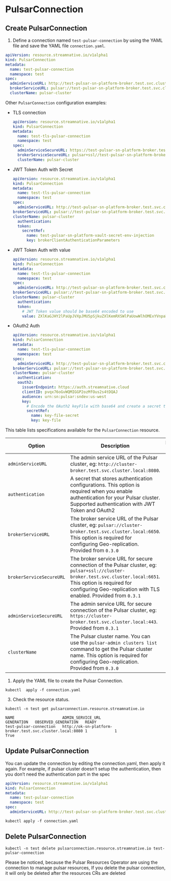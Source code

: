 # PulsarConnection

## Create PulsarConnection

1. Define a connection named `test-pulsar-connection` by using the YAML file and save the YAML file `connection.yaml`. 

```yaml
apiVersion: resource.streamnative.io/v1alpha1
kind: PulsarConnection
metadata:
  name: test-pulsar-connection
  namespace: test
spec:
  adminServiceURL: http://test-pulsar-sn-platform-broker.test.svc.cluster.local:8080
  brokerServiceURL: pulsar://test-pulsar-sn-platform-broker.test.svc.cluster.local:6650
  clusterName: pulsar-cluster
```

Other `PulsarConnection` configuration examples:

* TLS connection
  
  ```yaml
  apiVersion: resource.streamnative.io/v1alpha1
  kind: PulsarConnection
  metadata:
    name: test-tls-pulsar-connection
    namespace: test
  spec:
    adminServiceSecureURL: https://test-pulsar-sn-platform-broker.test.svc.cluster.local:443
    brokerServiceSecureURL: pulsar+ssl//test-pulsar-sn-platform-broker.test.svc.cluster.local:6651
    clusterName: pulsar-cluster
  ```

* JWT Token Auth with Secret
  
  ```yaml
  apiVersion: resource.streamnative.io/v1alpha1
  kind: PulsarConnection
  metadata:
    name: test-tls-pulsar-connection
    namespace: test
  spec:
    adminServiceURL: http://test-pulsar-sn-platform-broker.test.svc.cluster.local:8080
  brokerServiceURL: pulsar://test-pulsar-sn-platform-broker.test.svc.cluster.local:6650
  clusterName: pulsar-cluster
    authentication:
    token:
      secretRef:
        name: test-pulsar-sn-platform-vault-secret-env-injection
        key: brokerClientAuthenticationParameters
  ```

* JWT Token Auth with value

  ```yaml
  apiVersion: resource.streamnative.io/v1alpha1
  kind: PulsarConnection
  metadata:
    name: test-tls-pulsar-connection
    namespace: test
  spec:
    adminServiceURL: http://test-pulsar-sn-platform-broker.test.svc.cluster.local:8080
  brokerServiceURL: pulsar://test-pulsar-sn-platform-broker.test.svc.cluster.local:6650
  clusterName: pulsar-cluster
    authentication:
    token:
      # JWT Token value should be base64 encoded to use
      value: ZXlKaGJHY2lPaUpJVXpJMU5pSjkuZXlKemRXSWlPaUowWlhOMExYVnpaWElpZlEuOU9IZ0U5WlVEZUJUWnM3blNNRUZJdUdORVgxOEZMUjNxdnk4bXF4U3hYdw==
  ```

* OAuth2 Auth

  ```yaml
  apiVersion: resource.streamnative.io/v1alpha1
  kind: PulsarConnection
  metadata:
    name: test-tls-pulsar-connection
    namespace: test
  spec:
    adminServiceURL: http://test-pulsar-sn-platform-broker.test.svc.cluster.local:8080
  brokerServiceURL: pulsar://test-pulsar-sn-platform-broker.test.svc.cluster.local:6650
  clusterName: pulsar-cluster
    authentication:
    oauth2:
      issuerEndpoint: https://auth.streamnative.cloud
      clientID: pvqx76oGvWQMIGGP2ozMfOus2s4tDQAJ
      audience: urn:sn:pulsar:sndev:us-west
      key: 
        # Encode the OAuth2 keyFile with base64 and create a secret to use
        secretRef:
          name: key-file-secret
          key: key-file
  ```

This table lists specifications available for the `PulsarConnection` resource.

| Option | Description | Required or not |
| ---| --- |--- |
| `adminServiceURL` | The admin service URL of the Pulsar cluster, eg: `http://cluster-broker.test.svc.cluster.local:8080`. | No |
| `authentication` | A secret that stores authentication configurations. This option is required when you enable authentication for your Pulsar cluster. Supported authentication with JWT Token and OAuth2 | No |
| `brokerServiceURL` | The broker service URL of the Pulsar cluster, eg: `pulsar://cluster-broker.test.svc.cluster.local:6650`. This option is required for configuring Geo-replication. Provided from `0.3.0` | No |
| `brokerServiceSecureURL` | The broker service URL for secure connection of the Pulsar cluster, eg: `pulsar+ssl://cluster-broker.test.svc.cluster.local:6651`. This option is required for configuring Geo-replication with TLS enabled. Provided from `0.3.1` | No |
| `adminServiceSecureURL` | The admin service URL for secure connection of the Pulsar cluster, eg: `https://cluster-broker.test.svc.cluster.local:443`. Provided from `0.3.1` | No |
| `clusterName` | The Pulsar cluster name. You can use the `pulsar-admin clusters list` command to get the Pulsar cluster name. This option is required for configuring Geo-replication. Provided from `0.3.0` | No |
   

1. Apply the YAML file to create the Pulsar Connection. 

```shell
kubectl  apply -f connection.yaml
```

3. Check the resource status.

```shell
kubectl -n test get pulsarconnection.resource.streamnative.io
```

```shell
NAME                     ADMIN_SERVICE_URL                                        GENERATION   OBSERVED_GENERATION   READY
test-pulsar-connection   http://ok-sn-platform-broker.test.svc.cluster.local:8080 1            1                     True
```

## Update PulsarConnection

You can update the connection by editing the connection.yaml, then apply it again. For example, if pulsar cluster doesn’t setup the authentication, then you don’t need the authentication part in the spec

```yaml
apiVersion: resource.streamnative.io/v1alpha1
kind: PulsarConnection
metadata:
  name: test-pulsar-connection
  namespace: test
spec:
  adminServiceURL: http://test-pulsar-sn-platform-broker.test.svc.cluster.local:8080
```

```shell
kubectl apply -f connection.yaml
```

## Delete PulsarConnection

```shell
kubectl -n test delete pulsarconnection.resource.streamnative.io test-pulsar-connection
```

Please be noticed, because the Pulsar Resources Operator are using the connection to manage pulsar resources, If you delete the pulsar connection, it will only be deleted after the resources CRs are deleted
